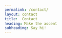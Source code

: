 ```yaml
---
permalink: /contact/
layout: contact
title:  Contact
heading: Make the ascent
subheading: Say hi!
---
```

